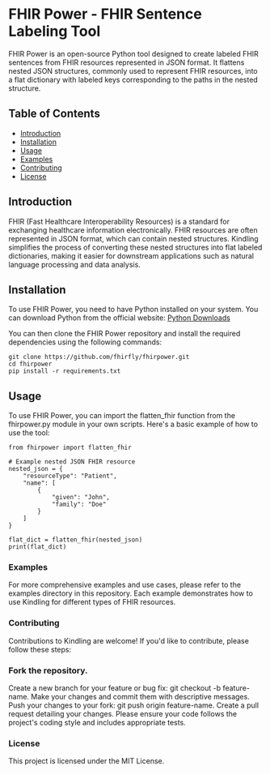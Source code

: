 
# FHIR Power - FHIR Sentence Labeling Tool

FHIR Power is an open-source Python tool designed to create labeled FHIR sentences from FHIR resources represented in JSON format. It flattens nested JSON structures, commonly used to represent FHIR resources, into a flat dictionary with labeled keys corresponding to the paths in the nested structure.

## Table of Contents

- [Introduction](#introduction)
- [Installation](#installation)
- [Usage](#usage)
- [Examples](#examples)
- [Contributing](#contributing)
- [License](#license)

## Introduction

FHIR (Fast Healthcare Interoperability Resources) is a standard for exchanging healthcare information electronically. FHIR resources are often represented in JSON format, which can contain nested structures. Kindling simplifies the process of converting these nested structures into flat labeled dictionaries, making it easier for downstream applications such as natural language processing and data analysis.

## Installation

To use FHIR Power, you need to have Python installed on your system. You can download Python from the official website: [Python Downloads](https://www.python.org/downloads/)

You can then clone the FHIR Power repository and install the required dependencies using the following commands:

```
git clone https://github.com/fhirfly/fhirpower.git
cd fhirpower
pip install -r requirements.txt
```
## Usage
To use FHIR Power, you can import the flatten_fhir function from the fhirpower.py module in your own scripts. Here's a basic example of how to use the tool:
```
from fhirpower import flatten_fhir

# Example nested JSON FHIR resource
nested_json = {
    "resourceType": "Patient",
    "name": [
        {
            "given": "John",
            "family": "Doe"
        }
    ]
}

flat_dict = flatten_fhir(nested_json)
print(flat_dict)
```

### Examples
For more comprehensive examples and use cases, please refer to the examples directory in this repository. Each example demonstrates how to use Kindling for different types of FHIR resources.

### Contributing
Contributions to Kindling are welcome! If you'd like to contribute, please follow these steps:

### Fork the repository.
Create a new branch for your feature or bug fix: git checkout -b feature-name.
Make your changes and commit them with descriptive messages.
Push your changes to your fork: git push origin feature-name.
Create a pull request detailing your changes.
Please ensure your code follows the project's coding style and includes appropriate tests.

### License
This project is licensed under the MIT License.
